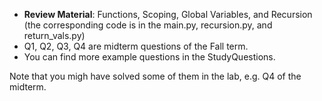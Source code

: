 * **Review Material**: Functions, Scoping, Global Variables, and Recursion (the corresponding code is in the main.py, recursion.py, and return_vals.py)
* Q1, Q2, Q3, Q4 are midterm questions of the Fall term.
* You can find more example questions in the StudyQuestions.

Note that you migh have solved some of them in the lab, e.g. Q4 of the midterm.